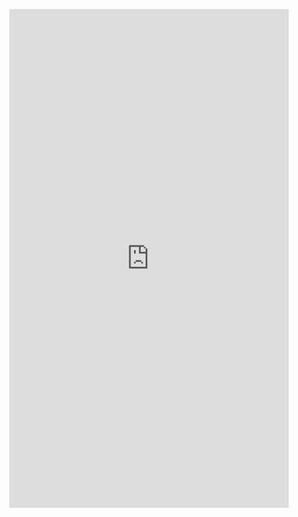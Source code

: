 <style>
.outer{
     max-width: 100% !important;
     margin: 0 auto;
     padding: 0 20px;
  }
</style>

<script type="text/javascript">
    //修改标题
    $(function(){
    $('title').html('项目 | 狂欢马克思');
    });
</script>

<div style="height:1000px">
<iframe style="max-width: 100%" 
      frameborder="no" 
      border="0" 
      marginwidth="0" 
      marginheight="0"
      height="90%"
      width="100%" 
      src="https://Hosiang1026.coding.me/project-site" align="center"></iframe>
</div>
